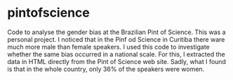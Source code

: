 # pintofscience
Code to analyse the gender bias at the Brazilian Pint of Science. This was a personal project.
I noticed that in the Pinf od Science in Curitiba there ware much more male than female speakers. I used this code to investigate whether the same bias occurred in a national scale. For this, I extracted the data in HTML directly from the Pint of Science web site.
Sadly, what I found is that in the whole country, only 36% of the speakers were women.

